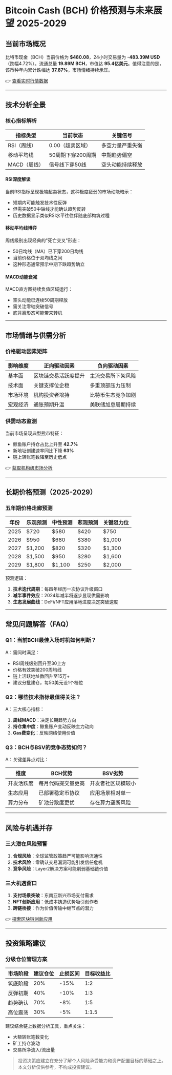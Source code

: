 # Bitcoin Cash (BCH) 价格预测与未来展望 2025-2029

## 当前市场概况

比特币现金（BCH）当前价格为 **$480.08**，24小时交易量为 **-483.39M USD**（跌幅4.72%）。流通总量 **19.89M BCH**，市值达 **95.4亿美元**。值得注意的是，该币种年内累计跌幅达 **37.87%**，市场情绪持续承压。

👉 [查看实时行情数据](https://bit.ly/okx_welcome)

---

## 技术分析全景

### 核心指标解析

| 指标类型       | 当前状态         | 关键信号                |
|----------------|------------------|-------------------------|
| RSI（周线）    | 0.00（超卖区域） | 多空力量严重失衡        |
| 移动平均线     | 50周期下穿200周期| 中期趋势偏空            |
| MACD（周线）   | 信号线下穿50线   | 空头动能持续释放        |

#### RSI深度解读
当前RSI指标呈现极端超卖状态，这种极度疲弱的市场动能暗示：
- 短期内可能触发技术性反弹
- 但需突破50中轴线才能确认趋势反转
- 历史数据显示类似RSI水平往往伴随底部构筑过程

#### 移动平均线博弈
周线级别出现经典的"死亡交叉"形态：
- 50日均线（MA）已下穿200日均线
- 当前价格位于双均线之间
- 这种形态通常预示中期下跌趋势确立

#### MACD动能衰减
MACD直方图持续负值区域运行：
- 空头动能已连续50周期释放
- 需关注零轴突破信号
- 底背离形态可能带来转机

---

## 市场情绪与供需分析

### 价格驱动因素矩阵

| 影响维度       | 正向驱动因素                | 负向驱动因素                |
|----------------|-----------------------------|-----------------------------|
| 基本面         | 区块链交易活跃度提升        | 主流交易所下架风险          |
| 技术面         | 关键支撑位企稳              | 多重顶部压力压制            |
| 市场环境       | 机构投资者增持              | 比特币生态竞争加剧          |
| 宏观经济       | 通胀预期升温                | 美联储加息周期持续          |

### 供需动态监测
当前市场呈现典型熊市特征：
- 鲸鱼账户持仓占比上升至 **42.7%**
- 新地址创建速率同比下降 **63%**
- 链上转账笔数降至历史低点

👉 [获取机构级市场分析](https://bit.ly/okx_welcome)

---

## 长期价格预测（2025-2029）

### 五年期价格走廊预测

| 年份   | 乐观预测 | 中性预测 | 悲观预测 | 关键阻力位 |
|--------|----------|----------|----------|------------|
| 2025   | $720     | $580     | $420     | $750       |
| 2026   | $950     | $680     | $380     | $1,000     |
| 2027   | $1,200   | $820     | $320     | $1,300     |
| 2028   | $1,500   | $950     | $280     | $1,600     |
| 2029   | $1,800   | $1,100   | $250     | $2,000     |

预测逻辑：
1. **技术迭代周期**：每四年经历一次协议升级窗口
2. **减半事件效应**：2024年减半将逐步显现供需影响
3. **生态发展曲线**：DeFi/NFT应用落地进度决定突破速度

---

## 常见问题解答（FAQ）

### Q1：当前BCH最佳入场时机如何判断？
A：需同时满足：
- RSI周线级别回升至30上方
- 价格有效突破200周均线
- 链上活跃地址数回升至15万+
- 建议分批建仓，每50美元设1个档位

### Q2：哪些技术指标最值得关注？
A：三大核心指标：
1. **周线MACD**：决定长期趋势方向
2. **持仓集中度**：鲸鱼账户变动反映主力动向
3. **Gas费变化**：反映网络使用价值

### Q3：BCH与BSV的竞争态势如何？
A：关键差异点对比：

| 维度       | BCH优势                | BSV劣势                |
|------------|------------------------|------------------------|
| 开发活跃度 | 每月代码提交量更高     | 开发者社区规模较小     |
| 生态应用   | 已部署稳定币协议       | 应用场景相对单一       |
| 算力分布   | 矿池分散度更优         | 存在算力垄断风险       |

---

## 风险与机遇并存

### 三大潜在风险预警
1. **合规风险**：全球监管政策趋严可能影响流通性
2. **技术风险**：零确认交易漏洞可能引发信任危机
3. **竞争风险**：Layer2解决方案可能削弱基础链价值

### 三大机遇窗口
1. **支付场景突破**：东南亚新兴市场支付需求
2. **NFT创新应用**：低成本铸造优势吸引创作者
3. **跨链桥接**：作为价值传输中继节点的潜力

👉 [探索区块链创新应用](https://bit.ly/okx_welcome)

---

## 投资策略建议

### 分级仓位管理方案

| 市场阶段   | 建议仓位 | 止损区间    | 目标收益比 |
|------------|----------|-------------|------------|
| 筑底阶段   | 20%      | -15%        | 1:2        |
| 反弹初期   | 40%      | -10%        | 1:3        |
| 趋势确认   | 70%      | -8%         | 1:5        |
| 高位震荡   | 30%      | -5%         | 1:1.5      |

建议结合链上数据分析工具，重点关注：
- 大额转账笔数变化
- 矿工持仓波动
- 交易所净流入/流出量

> 投资决策应建立在充分了解个人风险承受能力和资产配置目标的基础之上。本文分析仅供参考，不构成投资建议。